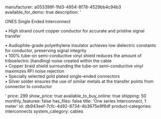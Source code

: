manufacturer: a053399f-1fd3-4954-8f78-4529bb4c94b3
available_for_demo: true
description: '<p>ONES Single Ended Interconnect</p><p>• High strand count copper conductor for accurate and pristine signal transfer</p><p>• Audiophile-grade polyethylene insulator achieves low dielectric constants for conductor, preserving signal integrity<br>• 100% tube-on semi-conductive vinyl shield reduces the amount of triboelectric (handling) noise created within the cable<br>• Copper braid shield surrounding the tube-on semi-conductive vinyl maximizes RFI noise rejection<br>• Specially selected gold plated single-ended connectors<br>• Silver solder ensures the use of similar metals at the transfer points from connector to conductor</p>'
price: 299
show_price: true
available_to_buy_online: true
shipping: 50
monthly_featuree: false
has_files: false
title: 'One series Interconnect, 1 meter'
id: db943eef-7cfc-4d92-8734-4b3675e9f6df
product-categories: interconnects
system_category: cables
